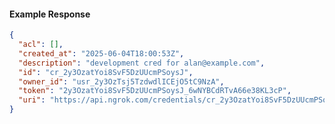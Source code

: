<!-- Code generated for API Clients. DO NOT EDIT. -->

#### Example Response

```json
{
  "acl": [],
  "created_at": "2025-06-04T18:00:53Z",
  "description": "development cred for alan@example.com",
  "id": "cr_2y3OzatYoi8SvF5DzUUcmPSoysJ",
  "owner_id": "usr_2y3OzTsj5TzdwdlICEjO5tC9NzA",
  "token": "2y3OzatYoi8SvF5DzUUcmPSoysJ_6wNYBCdRTvA66e38KL3cP",
  "uri": "https://api.ngrok.com/credentials/cr_2y3OzatYoi8SvF5DzUUcmPSoysJ"
}
```
